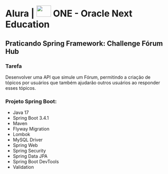 # Alura | <img src="https://github.com/user-attachments/assets/430a24e5-aa52-4d91-a906-4707a50cf775" width="45" height="35"> ONE - Oracle Next Education 

## Praticando Spring Framework: Challenge Fórum Hub

### Tarefa

Desenvolver uma API que simule um Fórum, permitindo a criação de tópicos por usuários que também ajudarão outros usuários ao responder esses tópicos.

### Projeto Spring Boot:

- Java 17
- Spring Boot 3.4.1
- Maven
- Flyway Migration
- Lombok
- MySQL Driver
- Spring Web
- Spring Security
- Spring Data JPA
- Spring Boot DevTools
- Validation
